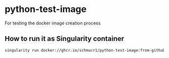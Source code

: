 # python-test-image
For testing the docker image creation process


## How to run it as Singularity container

```bash
singularity run docker://ghcr.io/schmucr1/python-test-image:from-github
```
